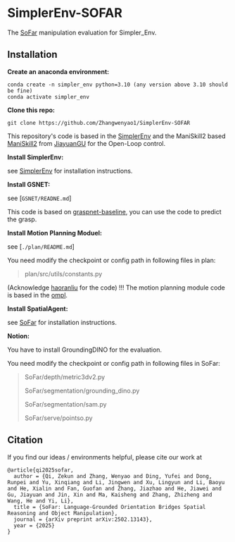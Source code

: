 # SimplerEnv-SOFAR

The [SoFar](https://arxiv.org/pdf/2502.13143) manipulation evaluation for Simpler_Env.

## Installation

**Create an anaconda environment:**

```
conda create -n simpler_env python=3.10 (any version above 3.10 should be fine)
conda activate simpler_env
```

**Clone this repo:**

```
git clone https://github.com/Zhangwenyao1/SimplerEnv-SOFAR
```

This repository's code is based in the [SimplerEnv](https://github.com/simpler-env/SimplerEnv) and the ManiSkill2 based [ManiSkill2](https://github.com/Jiayuan-Gu/ManiSkill2_real2sim) from [JiayuanGU](https://github.com/Jiayuan-Gu) for the Open-Loop control.

**Install SimplerEnv:**

see [SimplerEnv](https://github.com/simpler-env/SimplerEnv) for installation instructions.

**Install GSNET:**

see [`GSNET/READNE.md`]

This code is based on [graspnet-baseline](https://github.com/graspnet/graspnet-baseline), you can use the code to predict the grasp.

**Install Motion Planning Moduel:**

see [`./plan/README.md`]

You need modify the checkpoint or config  path  in following files in plan:

> plan/src/utils/constants.py

(Acknowledge [haoranliu](https://github.com/lhrrhl0419) for the code) !!!
The motion planning module code is based in the [ompl](https://github.com/lyfkyle/pybullet_ompl).

**Install SpatialAgent:**

see [SoFar](https://github.com/qizekun/SoFar) for installation instructions.

**Notion:**

You have to install GroundingDINO for the evaluation.

You need modify the checkpoint or config  path  in following files in SoFar:

> SoFar/depth/metric3dv2.py
>
> SoFar/segmentation/grounding_dino.py
>
> SoFar/segmentation/sam.py
>
> SoFar/serve/pointso.py

## Citation

If you find our ideas / environments helpful, please cite our work at

```
@article{qi2025sofar,
  author = {Qi, Zekun and Zhang, Wenyao and Ding, Yufei and Dong, Runpei and Yu, Xinqiang and Li, Jingwen and Xu, Lingyun and Li, Baoyu and He, Xialin and Fan, Guofan and Zhang, Jiazhao and He, Jiawei and Gu, Jiayuan and Jin, Xin and Ma, Kaisheng and Zhang, Zhizheng and Wang, He and Yi, Li},
  title = {SoFar: Language-Grounded Orientation Bridges Spatial Reasoning and Object Manipulation},
  journal = {arXiv preprint arXiv:2502.13143},
  year = {2025}
}
```
